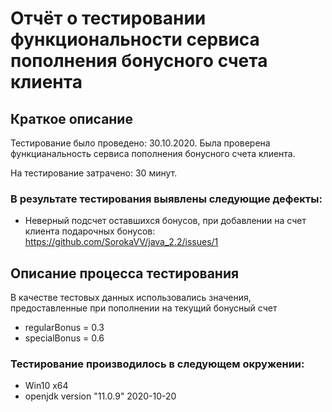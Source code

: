 # Отчёт о тестировании функциональности сервиса пополнения бонусного счета клиента
## Краткое описание
Тестирование было проведено: 30.10.2020.
Была проверена функцианальность сервиса пополнения бонусного счета клиента.

На тестирование затрачено: 30 минут.

### В результате тестирования выявлены следующие дефекты:

* Неверный подсчет оставшихся бонусов, при добавлении на счет клиента подарочных бонусов: https://github.com/SorokaVV/java_2.2/issues/1


## Описание процесса тестирования
В качестве тестовых данных использовались значения, предоставленные при пополнении на текущий бонусный счет
* regularBonus = 0.3
* specialBonus = 0.6


### Тестирование производилось в следующем окружении:
* Win10 x64
* openjdk version "11.0.9" 2020-10-20
